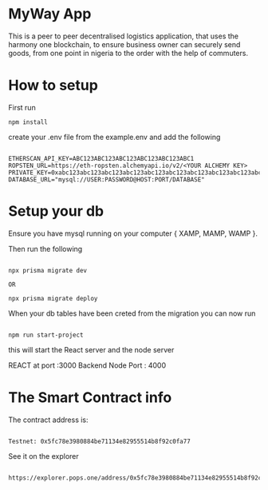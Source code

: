 # MyWay App

This is a peer to peer decentralised logistics application, that uses the harmony one blockchain, to ensure business owner can securely send goods, from one point in nigeria to the order with the help of commuters.

# How to setup 

First run 

```shell
npm install
```

create your .env file from the example.env and add the following

```shell

ETHERSCAN_API_KEY=ABC123ABC123ABC123ABC123ABC123ABC1
ROPSTEN_URL=https://eth-ropsten.alchemyapi.io/v2/<YOUR ALCHEMY KEY>
PRIVATE_KEY=0xabc123abc123abc123abc123abc123abc123abc123abc123abc123abc123abc1
DATABASE_URL="mysql://USER:PASSWORD@HOST:PORT/DATABASE"

```

# Setup your db

Ensure you have mysql running on your computer { XAMP, MAMP, WAMP }.

Then run the following

```shell

npx prisma migrate dev

OR

npx prisma migrate deploy

```

When your db tables have been creted from the migration you can now run

```shell

npm run start-project

```

this will start the React server and the node server

REACT at port :3000
Backend Node Port : 4000

# The Smart Contract info

The contract address is:

```shell

Testnet: 0x5fc78e3980884be71134e82955514b8f92c0fa77

```

See it on the explorer

```shell

https://explorer.pops.one/address/0x5fc78e3980884be71134e82955514b8f92c0fa77

```



